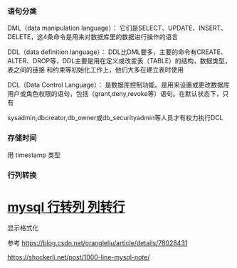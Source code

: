 ### 语句分类

DML（data manipulation language）： 它们是SELECT、UPDATE、INSERT、DELETE，这4条命令是用来对数据库里的数据进行操作的语言 


DDL（data definition language）： DDL比DML要多，主要的命令有CREATE、ALTER、DROP等，DDL主要是用在定义或改变表（TABLE）的结构，数据类型，表之间的链接 和约束等初始化工作上，他们大多在建立表时使用 

DCL（Data Control Language）： 是数据库控制功能。是用来设置或更改数据库用户或角色权限的语句，包括（grant,deny,revoke等）语句。在默认状态下，只有

sysadmin,dbcreator,db_owner或db_securityadmin等人员才有权力执行DCL





### 存储时间

用 timestamp 类型





### 行列转换

# [mysql 行转列 列转行](https://www.cnblogs.com/fanguangdexiaoyuer/p/10278491.html)







显示格式化

参考 https://blog.csdn.net/orangleliu/article/details/78028431





https://shockerli.net/post/1000-line-mysql-note/